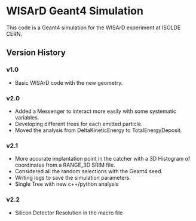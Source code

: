 # WISArD Geant4 Simulation

This code is a Geant4 simulation for the WISArD experiment at ISOLDE CERN.

## Version History

### v1.0

- Basic WISArD code with the new geometry.

### v2.0

- Added a Messenger to interact more easily with some systematic variables.
- Developing different trees for each emitted particle.
- Moved the analysis from DeltaKineticEnergy to TotalEnergyDeposit.

### v2.1

- More accurate implantation point in the catcher with a 3D Histogram of coordinates from a RANGE_3D SRIM file.
- Considered all the random selections with the Geant4 seed.
- Writing logs to save the simulation parameters.
- Single Tree with new c++/python analysis

### v2.2

- Silicon Detector Resolution in the macro file
